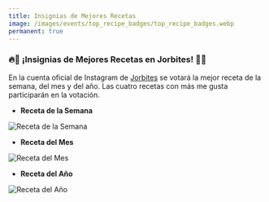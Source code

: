 ```yaml
---
title: Insignias de Mejores Recetas
image: /images/events/top_recipe_badges/top_recipe_badges.webp
permanent: true
---
```


### 🔥🏅 ¡Insignias de Mejores Recetas en Jorbites! 🏅🔥

En la cuenta oficial de Instagram de [Jorbites](https://www.instagram.com/jorbites/) se votará la mejor receta de la semana, del mes y del año. Las cuatro recetas con más me gusta participarán en la votación.

- **Receta de la Semana**

![Receta de la Semana](/images/events/top_recipe_badges/week.webp)

- **Receta del Mes**

![Receta del Mes](/images/events/top_recipe_badges/month.webp)

- **Receta del Año**

![Receta del Año](/images/events/top_recipe_badges/year.webp)
